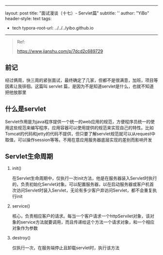 

---
layout: post
title: "面试漫谈（十七）- Servlet篇"
subtitle: ''
author: "YiBo"
header-style: text
tags:

  - tech
typora-root-url: ../../../yibo.github.io

---

>Ref:
>
>https://www.jianshu.com/p/7dcd2c689729
>
>

## 前记

经过俩周，快三周的紧张面试，最终确定了几家，但都不是很满意，加班，项目等因素让我徘徊。这篇叫 servlet 篇，是因为不是知道servlet是什么，也就不知道把他放那里

## 什么是servlet

Servlet作用是为java程序提供一个统一的web应用的规范，方便程序员统一的使用这些规范来编写程序，应用容器可以使用提供的规范来实现自己的特性。比如Tomcat的代码和jetty的代码不提供，但只要了解servlet规范就可以从request中取值，可以操作session等等。不用在意应用服务器底层实现的差别而影响开发



## Servlet生命周期

1. init()

   在Servlet生命周期中，仅执行一次init方法，他是在服务器装入Servlet时执行的，负责初始化Servlet对象。可以配置服务器，以在启动服务器或客户机首次访问Servlet时装入Servlet，无论有多少客户弃访问Servlet，都不会重复执行init

2. service()

   核心，负责相应客户的请求。每当一个客户请求一个httpServilet对象，该对象的service方法就要调用，而且传递给这个方法一个请求对象，和一个相应对象作为参数

3. destroy()

   仅执行一次，在服务端停止且卸载servlet时，执行该方法

















































































